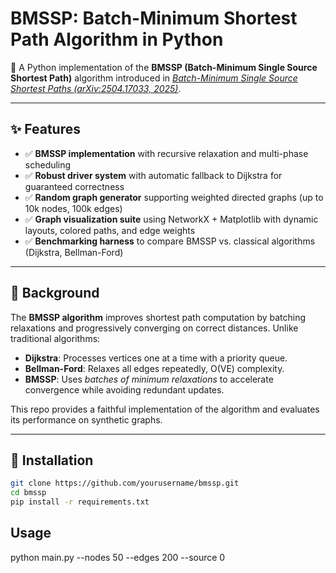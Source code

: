 # BMSSP: Batch-Minimum Shortest Path Algorithm in Python  

🚀 A Python implementation of the **BMSSP (Batch-Minimum Single Source Shortest Path)** algorithm introduced in *[Batch-Minimum Single Source Shortest Paths (arXiv:2504.17033, 2025)](https://arxiv.org/abs/2504.17033)*.  

---

## ✨ Features  
- ✅ **BMSSP implementation** with recursive relaxation and multi-phase scheduling  
- ✅ **Robust driver system** with automatic fallback to Dijkstra for guaranteed correctness  
- ✅ **Random graph generator** supporting weighted directed graphs (up to 10k nodes, 100k edges)  
- ✅ **Graph visualization suite** using NetworkX + Matplotlib with dynamic layouts, colored paths, and edge weights  
- ✅ **Benchmarking harness** to compare BMSSP vs. classical algorithms (Dijkstra, Bellman-Ford)  

---

## 📖 Background  
The **BMSSP algorithm** improves shortest path computation by batching relaxations and progressively converging on correct distances. Unlike traditional algorithms:  

- **Dijkstra**: Processes vertices one at a time with a priority queue.  
- **Bellman-Ford**: Relaxes all edges repeatedly, O(VE) complexity.  
- **BMSSP**: Uses *batches of minimum relaxations* to accelerate convergence while avoiding redundant updates.  

This repo provides a faithful implementation of the algorithm and evaluates its performance on synthetic graphs.  

---

## 🔧 Installation  

```bash
git clone https://github.com/yourusername/bmssp.git
cd bmssp
pip install -r requirements.txt
```
## Usage
python main.py --nodes 50 --edges 200 --source 0
